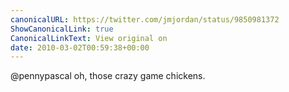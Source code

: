```yaml
---
canonicalURL: https://twitter.com/jmjordan/status/9850981372
ShowCanonicalLink: true
CanonicalLinkText: View original on
date: 2010-03-02T00:59:38+00:00
---
```

@pennypascal oh, those crazy game chickens.